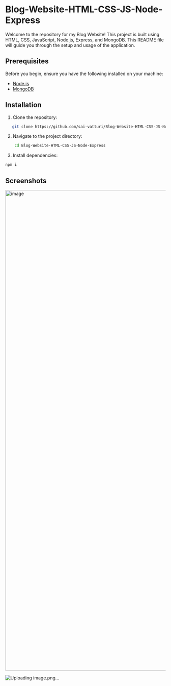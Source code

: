 # Blog-Website-HTML-CSS-JS-Node-Express

Welcome to the repository for my Blog Website! This project is built using HTML, CSS, JavaScript, Node.js, Express, and MongoDB. This README file will guide you through the setup and usage of the application.


## Prerequisites

Before you begin, ensure you have the following installed on your machine:

- [Node.js](https://nodejs.org/)
- [MongoDB](https://www.mongodb.com/try/download/community)

## Installation

1. Clone the repository:

```bash
   git clone https://github.com/sai-vatturi/Blog-Website-HTML-CSS-JS-Node-Express.git
```
   
2. Navigate to the project directory:
   
```bash
    cd Blog-Website-HTML-CSS-JS-Node-Express
```

3. Install dependencies:
   
```bash
npm i
```


## Screenshots

<img width="1506" alt="image" src="https://github.com/sai-vatturi/Blog-Website-HTML-CSS-JS-Node-Express/assets/115538210/ee6a51dc-bc91-422c-b1e2-0f53fc3d83f7">

![Uploading image.png…]()

    

  
